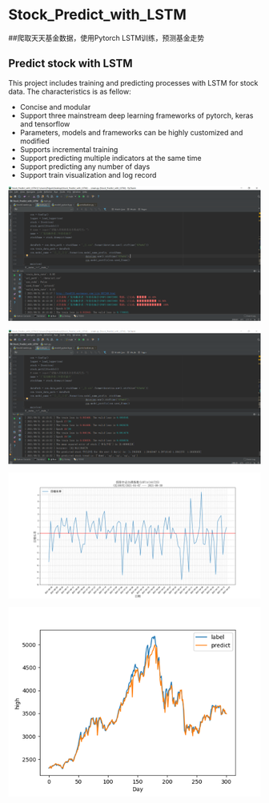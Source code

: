 # Stock_Predict_with_LSTM 
##爬取天天基金数据，使用Pytorch LSTM训练，预测基金走势
## Predict stock with LSTM

This project includes training and predicting processes with LSTM for stock data. The characteristics is as fellow: 

- Concise and modular
- Support three mainstream deep learning frameworks of pytorch, keras and tensorflow
- Parameters, models and frameworks can be highly customized and modified
- Supports incremental training
- Support predicting multiple indicators at the same time
- Support predicting any number of days
- Support train visualization and log record

![](https://github.com/zhgenli/Stock_Predict_with_LSTM/blob/master/figure/crawler.png)

![](https://github.com/zhgenli/Stock_Predict_with_LSTM/blob/master/figure/train.png)

![](https://github.com/zhgenli/Stock_Predict_with_LSTM/blob/master/figure/招商中证白酒指数(LOF)A(161725)增长天数日增长率(近100天)_20210831.png)

![](https://github.com/zhgenli/Stock_Predict_with_LSTM/blob/master/figure/predict_high_with_pytorch.png)

